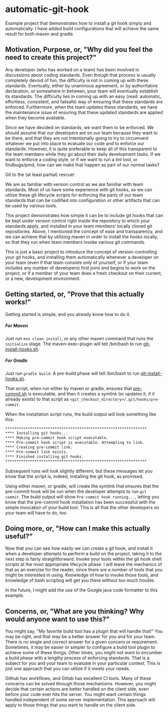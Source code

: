 # automatic-git-hook
Example project that demonstrates how to install a git hook simply and automatically.
I have added build configurations that will achieve the same result for both maven and
gradle.

## Motivation, Purpose, or, "Why did you feel the need to create this project?"
Any developer (who has worked on a team) has been involved in discussions about coding
standards. Even though that process is usually completely devoid of fun, the difficulty
is not in coming up with these standards.  Eventually, either by unanimous agreement,
or by authoritative declaration, or somewhere in between, your team will eventually
establish its standards.  The difficulty lies in coming up with an easy (read: automatic,
effortless, consistent, and failsafe) way of ensuring that these standards are enforced.
Furthermore, when the team updates these standards, we have the maintenance issue of
ensuring that these updated standards are applied when they become available.

Since we have decided on standards, we want them to be enforced.  We should assume that
our developers are on our team because they want to be there, and that they are not
intentionally going to try to circumvent whatever we put into place to evaluate our
code and to enforce our standards.  However, it is quite preferable to keep all of this
transparent to the team members while they go about their daily development tasks. If
we want to enforce a coding style, or if we want to run a lint tool, or findbugs/pmd,
how can we make that happen as part of our normal tasks?

Git to the (at least partial) rescue!

We are as familiar with version control as we are familiar with team standards.  Most
of us have some experience with git hooks, so we can utilize these git lifecycle
scripts for enforcing the parts of our team standards that can be codified into
configuration or other artifacts that can be used by various tools.

This project demonstrates how simple it can be to include git hooks that can be kept
under version control right inside the repository to which your standards apply, and
installed in your team members' locally cloned git repositories.  Above, I mentioned
the concept of ease and transparency, and we can achieve that by utilizing maven in
order to install the hooks locally, so that they run when team members invoke various
git commands.

This is just a basic project to introduce the concept of version-controlling your git
hooks, and installing them automatically whenever a developer on your team (even if
that team consists only of yourself, or if your team includes any number of developers)
first joins and begins to work on the project, or if a member of your team does a fresh
checkout on their current, or a new, development environment.

## Getting started, or, "Prove that this actually works!"
Getting started is simple, and you already know how to do it.
##### For Maven
Just run `mvn clean install`, or any other maven command that runs the `initialize` stage.
The maven-exec-plugin will tell /bin/bash to run
[git-install-hooks.sh](project-resources/scripts/git-install-hooks.sh).
##### For Gradle
Just run `gradle build`.  A pre-build phase will tell /bin/bash to run
[git-install-hooks.sh](project-resources/scripts/git-install-hooks.sh).

That script, when run either by maven or gradle, ensures that
[pre-commit.sh](project-resources/git/hooks/pre-commit.sh)
is executable, and then it creates a symlink (or updates it, if it already exists) to that
script as `<git_checkout_directory>/.git/hooks/pre-commit`.

When the installation script runs, the build output will look something like this:

```bash
***************************************************************
**** Installing git hooks...
**** Making pre-commit hook script executable.
**** Pre-commit hook script is executable. Attempting to link.
**** Creating pre-commit link.
**** Pre-commit link exists.
**** Finished installing git hooks.
***************************************************************
```

Subsequent runs will look slightly different, but these messages let you know that the
script is, indeed, installing the git hook, as promised.

Using either maven, or gradle, will create the symlink that ensures that the pre-commit hook
will be run when the developer attempts to run `git commit`.  The build output will show
`Pre-commit hook running...`, letting you know that the pre-commit hook installation has been
successful with the simple invocation of your build tool.  This is all that the other
developers on your team will have to do, too.

## Doing more, or, "How can I make this actually useful?"
Now that you can see how easily we can create a git hook, and install it when a developer
attempts to perform a build on the project, taking it to the next step is fairly
straightforward.  Invoke your tools within the git hook shell scripts at the most
appropriate lifecycle phase.  I will leave the mechanics of that as an exercise for the
reader, since there are a number of tools that you might be interested in using.  Knowledge
of how to invoke those tools, and knowledge of bash scripting will get you there without
too much trouble.

In the future, I might add the use of the Google java code formatter to this example.

## Concerns, or, "What are you thinking? Why would anyone want to use this?"
You might say, "My favorite build tool has a plugin that will handle that!"  You may be
right, and that may be a better answer for you and for your team.  There is no single and
correct answer for a given concern or requirement.  Sometimes, it may be easier or simpler
to configure a build tool plugin to achieve some of these things.  Other times, you might
not want to encumber a build phase with a lengthy process of enforcing standards.  That is
a subject for you and your team to evaluate in your particular context.  This is just one
approach that you can utilize if it meets your needs.

Github has workflows, and Gitlab has excellent CI tools.  Many of these concerns can be
solved through those mechanisms.  However, you might decide that certain actions are better
handled on the client side, even before your code ever hits the server.  You might want
certain things handled independent of some server implementation.  This approach will apply
to those things that you want to handle on the client side.